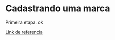 # Cadastrando uma marca

Primeira etapa.
ok

[Link de referencia](v2-guia#/b3A6MTg2OTE1NDE-consultar-todas-las-marcas)